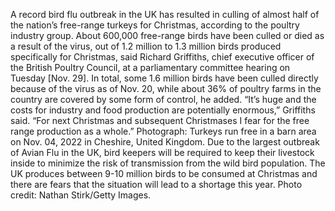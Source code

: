 A record bird flu outbreak in the UK has resulted in culling of almost half of the nation’s free-range turkeys for Christmas, according to the poultry industry group.
About 600,000 free-range birds have been culled or died as a result of the virus, out of 1.2 million to 1.3 million birds produced specifically for Christmas, said Richard Griffiths, chief executive officer of the British Poultry Council, at a parliamentary committee hearing on Tuesday [Nov. 29].
In total, some 1.6 million birds have been culled directly because of the virus as of Nov. 20, while about 36% of poultry farms in the country are covered by some form of control, he added.
“It’s huge and the costs for industry and food production are potentially enormous,” Griffiths said. “For next Christmas and subsequent Christmases I fear for the free range production as a whole.”
Photograph: Turkeys run free in a barn area on Nov. 04, 2022 in Cheshire, United Kingdom. Due to the largest outbreak of Avian Flu in the UK, bird keepers will be required to keep their livestock inside to minimize the risk of transmission from the wild bird population. The UK produces between 9-10 million birds to be consumed at Christmas and there are fears that the situation will lead to a shortage this year. Photo credit: Nathan Stirk/Getty Images.
